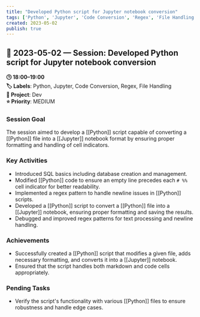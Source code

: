 ```yaml
---
title: "Developed Python script for Jupyter notebook conversion"
tags: ['Python', 'Jupyter', 'Code Conversion', 'Regex', 'File Handling']
created: 2023-05-02
publish: true
---
```


## 📅 2023-05-02 — Session: Developed Python script for Jupyter notebook conversion

**🕒 18:00–19:00**  
**🏷️ Labels**: Python, Jupyter, Code Conversion, Regex, File Handling  
**📂 Project**: Dev  
**⭐ Priority**: MEDIUM  


### Session Goal
The session aimed to develop a [[Python]] script capable of converting a [[Python]] file into a [[Jupyter]] notebook format by ensuring proper formatting and handling of cell indicators.

### Key Activities
- Introduced SQL basics including database creation and management.
- Modified [[Python]] code to ensure an empty line precedes each `# %%` cell indicator for better readability.
- Implemented a regex pattern to handle newline issues in [[Python]] scripts.
- Developed a [[Python]] script to convert a [[Python]] file into a [[Jupyter]] notebook, ensuring proper formatting and saving the results.
- Debugged and improved regex patterns for text processing and newline handling.

### Achievements
- Successfully created a [[Python]] script that modifies a given file, adds necessary formatting, and converts it into a [[Jupyter]] notebook.
- Ensured that the script handles both markdown and code cells appropriately.

### Pending Tasks
- Verify the script's functionality with various [[Python]] files to ensure robustness and handle edge cases.
